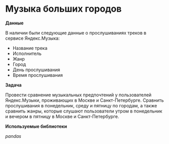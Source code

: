 # Музыка больших городов

**Данные**

В наличии были следующие данные о прослушиваниях треков в сервисе Яндекс.Музыка:
 - Название трека
 -	Исполнитель
 -	Жанр
 -	Город
 -	День прослушивания
 -	Время прослушивания

**Задача**

Провести сравнение музыкальных предпочтений у пользователей Яндекс.Музыки, проживающих в Москве и Санкт-Петербурге. Сравнить прослушивания в понедельник, среду и пятницу по городам, а также сравнить жанры, которые слушают пользователи утром в понедельник и вечером в пятницу в Москве и Санкт-Петербурге.

**Используемые библиотеки**

*pandas*
